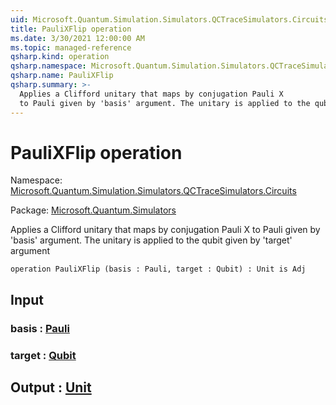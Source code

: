 ```yaml
---
uid: Microsoft.Quantum.Simulation.Simulators.QCTraceSimulators.Circuits.PauliXFlip
title: PauliXFlip operation
ms.date: 3/30/2021 12:00:00 AM
ms.topic: managed-reference
qsharp.kind: operation
qsharp.namespace: Microsoft.Quantum.Simulation.Simulators.QCTraceSimulators.Circuits
qsharp.name: PauliXFlip
qsharp.summary: >-
  Applies a Clifford unitary that maps by conjugation Pauli X
  to Pauli given by 'basis' argument. The unitary is applied to the qubit given by 'target' argument
---
```


# PauliXFlip operation

Namespace: [Microsoft.Quantum.Simulation.Simulators.QCTraceSimulators.Circuits](xref:Microsoft.Quantum.Simulation.Simulators.QCTraceSimulators.Circuits)

Package: [Microsoft.Quantum.Simulators](https://nuget.org/packages/Microsoft.Quantum.Simulators)


Applies a Clifford unitary that maps by conjugation Pauli Xto Pauli given by 'basis' argument. The unitary is applied to the qubit given by 'target' argument

```qsharp
operation PauliXFlip (basis : Pauli, target : Qubit) : Unit is Adj
```


## Input

### basis : [Pauli](xref:microsoft.quantum.lang-ref.pauli)




### target : [Qubit](xref:microsoft.quantum.lang-ref.qubit)





## Output : [Unit](xref:microsoft.quantum.lang-ref.unit)

